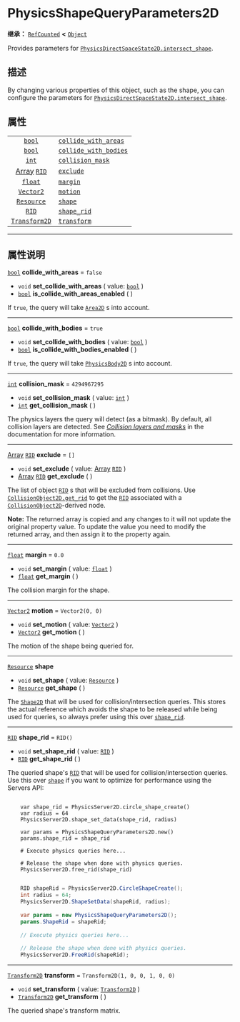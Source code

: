 <!-- ⚠ 请勿编辑本文件 ⚠ -->
<!-- 本文档使用脚本从 WeDot 引擎源码仓库生成。 -->
<!-- 生成脚本：https://github.com/WeDot-Engine/WeDot/tree/4.3/doc/tools/make_md.py； -->
<!-- 原文件：https://github.com/WeDot-Engine/WeDot/tree/4.3/doc/classes/PhysicsShapeQueryParameters2D.xml。 -->

<div id="_class_physicsshapequeryparameters2d"></div>

# PhysicsShapeQueryParameters2D

**继承：** [`RefCounted`](class_refcounted.md) **<** [`Object`](class_object.md)

Provides parameters for [`PhysicsDirectSpaceState2D.intersect_shape`](class_physicsdirectspacestate2d.md#class_physicsdirectspacestate2d_method_intersect_shape).

## 描述

By changing various properties of this object, such as the shape, you can configure the parameters for [`PhysicsDirectSpaceState2D.intersect_shape`](class_physicsdirectspacestate2d.md#class_physicsdirectspacestate2d_method_intersect_shape).

## 属性

|||
|:-:|:--|
| [`bool`](class_bool.md)                       | [`collide_with_areas`](class_physicsshapequeryparameters2d.md#class_physicsshapequeryparameters2d_property_collide_with_areas)   | ``false``                         |
| [`bool`](class_bool.md)                       | [`collide_with_bodies`](class_physicsshapequeryparameters2d.md#class_physicsshapequeryparameters2d_property_collide_with_bodies) | ``true``                          |
| [`int`](class_int.md)                         | [`collision_mask`](class_physicsshapequeryparameters2d.md#class_physicsshapequeryparameters2d_property_collision_mask)           | ``4294967295``                    |
| [Array](class_array.md) [`RID`](class_rid.md) | [`exclude`](class_physicsshapequeryparameters2d.md#class_physicsshapequeryparameters2d_property_exclude)                         | ``[]``                            |
| [`float`](class_float.md)                     | [`margin`](class_physicsshapequeryparameters2d.md#class_physicsshapequeryparameters2d_property_margin)                           | ``0.0``                           |
| [`Vector2`](class_vector2.md)                 | [`motion`](class_physicsshapequeryparameters2d.md#class_physicsshapequeryparameters2d_property_motion)                           | ``Vector2(0, 0)``                 |
| [`Resource`](class_resource.md)               | [`shape`](class_physicsshapequeryparameters2d.md#class_physicsshapequeryparameters2d_property_shape)                             |                                   |
| [`RID`](class_rid.md)                         | [`shape_rid`](class_physicsshapequeryparameters2d.md#class_physicsshapequeryparameters2d_property_shape_rid)                     | ``RID()``                         |
| [`Transform2D`](class_transform2d.md)         | [`transform`](class_physicsshapequeryparameters2d.md#class_physicsshapequeryparameters2d_property_transform)                     | ``Transform2D(1, 0, 0, 1, 0, 0)`` |

<!-- rst-class:: classref-section-separator -->

---

## 属性说明

<div id="_class_physicsshapequeryparameters2d_property_collide_with_areas"></div>

[`bool`](class_bool.md) **collide_with_areas** = ``false`` <div id="class_physicsshapequeryparameters2d_property_collide_with_areas"></div>

- `void` **set_collide_with_areas** ( value: [`bool`](class_bool.md) )
- [`bool`](class_bool.md) **is_collide_with_areas_enabled** ( )

If `true`, the query will take [`Area2D`](class_area2d.md) s into account.

<!-- rst-class:: classref-item-separator -->

---

<div id="_class_physicsshapequeryparameters2d_property_collide_with_bodies"></div>

[`bool`](class_bool.md) **collide_with_bodies** = ``true`` <div id="class_physicsshapequeryparameters2d_property_collide_with_bodies"></div>

- `void` **set_collide_with_bodies** ( value: [`bool`](class_bool.md) )
- [`bool`](class_bool.md) **is_collide_with_bodies_enabled** ( )

If `true`, the query will take [`PhysicsBody2D`](class_physicsbody2d.md) s into account.

<!-- rst-class:: classref-item-separator -->

---

<div id="_class_physicsshapequeryparameters2d_property_collision_mask"></div>

[`int`](class_int.md) **collision_mask** = ``4294967295`` <div id="class_physicsshapequeryparameters2d_property_collision_mask"></div>

- `void` **set_collision_mask** ( value: [`int`](class_int.md) )
- [`int`](class_int.md) **get_collision_mask** ( )

The physics layers the query will detect (as a bitmask). By default, all collision layers are detected. See [*Collision layers and masks*](../tutorials/physics/physics_introduction.md#collision-layers-and-masks) in the documentation for more information.

<!-- rst-class:: classref-item-separator -->

---

<div id="_class_physicsshapequeryparameters2d_property_exclude"></div>

[Array](class_array.md) [`RID`](class_rid.md) **exclude** = ``[]`` <div id="class_physicsshapequeryparameters2d_property_exclude"></div>

- `void` **set_exclude** ( value: [Array](class_array.md) [`RID`](class_rid.md) )
- [Array](class_array.md) [`RID`](class_rid.md) **get_exclude** ( )

The list of object [`RID`](class_rid.md) s that will be excluded from collisions. Use [`CollisionObject2D.get_rid`](class_collisionobject2d.md#class_collisionobject2d_method_get_rid) to get the [`RID`](class_rid.md) associated with a [`CollisionObject2D`](class_collisionobject2d.md)-derived node.

 **Note:** The returned array is copied and any changes to it will not update the original property value. To update the value you need to modify the returned array, and then assign it to the property again.

<!-- rst-class:: classref-item-separator -->

---

<div id="_class_physicsshapequeryparameters2d_property_margin"></div>

[`float`](class_float.md) **margin** = ``0.0`` <div id="class_physicsshapequeryparameters2d_property_margin"></div>

- `void` **set_margin** ( value: [`float`](class_float.md) )
- [`float`](class_float.md) **get_margin** ( )

The collision margin for the shape.

<!-- rst-class:: classref-item-separator -->

---

<div id="_class_physicsshapequeryparameters2d_property_motion"></div>

[`Vector2`](class_vector2.md) **motion** = ``Vector2(0, 0)`` <div id="class_physicsshapequeryparameters2d_property_motion"></div>

- `void` **set_motion** ( value: [`Vector2`](class_vector2.md) )
- [`Vector2`](class_vector2.md) **get_motion** ( )

The motion of the shape being queried for.

<!-- rst-class:: classref-item-separator -->

---

<div id="_class_physicsshapequeryparameters2d_property_shape"></div>

[`Resource`](class_resource.md) **shape** <div id="class_physicsshapequeryparameters2d_property_shape"></div>

- `void` **set_shape** ( value: [`Resource`](class_resource.md) )
- [`Resource`](class_resource.md) **get_shape** ( )

The [`Shape2D`](class_shape2d.md) that will be used for collision/intersection queries. This stores the actual reference which avoids the shape to be released while being used for queries, so always prefer using this over [`shape_rid`](class_physicsshapequeryparameters2d.md#class_physicsshapequeryparameters2d_property_shape_rid).

<!-- rst-class:: classref-item-separator -->

---

<div id="_class_physicsshapequeryparameters2d_property_shape_rid"></div>

[`RID`](class_rid.md) **shape_rid** = ``RID()`` <div id="class_physicsshapequeryparameters2d_property_shape_rid"></div>

- `void` **set_shape_rid** ( value: [`RID`](class_rid.md) )
- [`RID`](class_rid.md) **get_shape_rid** ( )

The queried shape's [`RID`](class_rid.md) that will be used for collision/intersection queries. Use this over [`shape`](class_physicsshapequeryparameters2d.md#class_physicsshapequeryparameters2d_property_shape) if you want to optimize for performance using the Servers API:



```gdscript

    var shape_rid = PhysicsServer2D.circle_shape_create()
    var radius = 64
    PhysicsServer2D.shape_set_data(shape_rid, radius)
    
    var params = PhysicsShapeQueryParameters2D.new()
    params.shape_rid = shape_rid
    
    # Execute physics queries here...
    
    # Release the shape when done with physics queries.
    PhysicsServer2D.free_rid(shape_rid)
```

```csharp

    RID shapeRid = PhysicsServer2D.CircleShapeCreate();
    int radius = 64;
    PhysicsServer2D.ShapeSetData(shapeRid, radius);
    
    var params = new PhysicsShapeQueryParameters2D();
    params.ShapeRid = shapeRid;
    
    // Execute physics queries here...
    
    // Release the shape when done with physics queries.
    PhysicsServer2D.FreeRid(shapeRid);
```







<!-- rst-class:: classref-item-separator -->

---

<div id="_class_physicsshapequeryparameters2d_property_transform"></div>

[`Transform2D`](class_transform2d.md) **transform** = ``Transform2D(1, 0, 0, 1, 0, 0)`` <div id="class_physicsshapequeryparameters2d_property_transform"></div>

- `void` **set_transform** ( value: [`Transform2D`](class_transform2d.md) )
- [`Transform2D`](class_transform2d.md) **get_transform** ( )

The queried shape's transform matrix.

[^virtual]: 本方法通常需要用户覆盖才能生效。
[^const]: 本方法无副作用，不会修改该实例的任何成员变量。
[^vararg]: 本方法除了能接受在此处描述的参数外，还能够继续接受任意数量的参数。
[^constructor]: 本方法用于构造某个类型。
[^static]: 调用本方法无需实例，可直接使用类名进行调用。
[^operator]: 本方法描述的是使用本类型作为左操作数的有效运算符。
[^bitfield]: 这个值是由下列位标志构成位掩码的整数。
[^void]: 无返回值。
